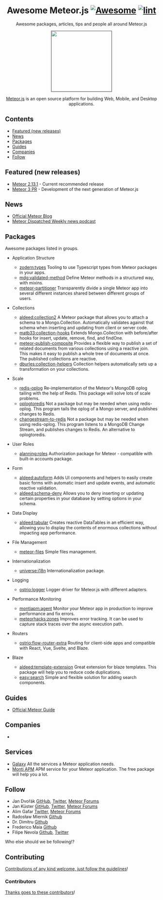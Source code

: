 <div align="center">

<!-- title -->

<!--lint ignore no-dead-urls-->

# Awesome Meteor.js [![Awesome](https://awesome.re/badge.svg)](https://awesome.re) [![lint](https://github.com/Meteor-Community-Packages/awesome-meteor/actions/workflows/lint.yaml/badge.svg)](https://github.com/Meteor-Community-Packages/awesome-meteor/actions/workflows/lint.yaml)

<!-- subtitle -->

Awesome packages, articles, tips and people all around Meteor.js

<!-- image -->

<a href="" target="_blank" rel="noopener noreferrer">
  <img src="https://github.com/guncebektas/awesome-meteor/blob/main/awesome-meteor.jpg" width="200"/>
</a>

<!-- description -->

<a href="https://www.meteor.com" target="_blank" rel="noopener noreferrer">Meteor.js</a> is an open source platform for building Web, Mobile, and Desktop applications.

</div>

<!-- TOC -->

## Contents

- [Featured (new releases)](#featured-new-releases)
- [News](#News)
- [Packages](#Packages)
- [Guides](#Guides)
- [Companies](#Companies)
- [Follow](#follow)

<!-- CONTENT -->

## Featured (new releases)

- [Meteor 2.13.1](https://docs.meteor.com/changelog#v213120230904) - Current recommended release
- [Meteor 3 PR](https://github.com/meteor/meteor/pull/12359) - Development of the next generation of Meteor.js

## News

- [Official Meteor Blog](https://blog.meteor.com/)
- [Meteor Dispatched Weekly news podcast](https://www.youtube.com/@meteorjscommunity/podcasts)

## Packages
Awesome packages listed in groups.

- Application Structure
  - [zodern:types](https://github.com/zodern/meteor-types) Tooling to use Typescript types from Meteor packages in your apps.
  - [mdg:validated-method](https://github.com/meteor/validated-method) Define Meteor methods in a structured way, with mixins.
  - [meteor-partitioner](https://github.com/Meteor-Community-Packages/meteor-partitioner) Transparently divide a single Meteor app into several different instances shared between different groups of users.

- Collections
  - [aldeed:collection2](https://github.com/Meteor-Community-Packages/meteor-collection2) A Meteor package that allows you to attach a schema to a Mongo.Collection. Automatically validates against that schema when inserting and updating from client or server code.
  - [matb33:collection-hooks](https://github.com/Meteor-Community-Packages/meteor-collection-hooks) Extends Mongo.Collection with before/after hooks for insert, update, remove, find, and findOne.
  - [meteor-publish-composite](https://github.com/Meteor-Community-Packages/meteor-publish-composite) Provides a flexible way to publish a set of related documents from various collections using a reactive join. This makes it easy to publish a whole tree of documents at once. The published collections are reactive.
  - [dburles:collection-helpers](https://github.com/dburles/meteor-collection-helpers) Collection helpers automatically sets up a transformation on your collections.

- Scale
  - [redis-oplog](https://github.com/Meteor-Community-Packages/redis-oplog) Re-implementation of the Meteor's MongoDB oplog tailing with the help of Redis. This package will solve lots of scale problems.
  - [oplogtoredis](https://github.com/tulip/oplogtoredis) Not a package but may be needed when using redis-oplog. This program tails the oplog of a Mongo server, and publishes changes to Redis.
  - [changestream-to-redis](https://github.com/radekmie/changestream-to-redis) Not a package but may be needed when using redis-oplog. This program listens to a MongoDB Change Stream, and publishes changes to Redis. An alternative to oplogtoredis.

- User Roles
  - [alanning:roles](https://github.com/Meteor-Community-Packages/meteor-roles) Authorization package for Meteor - compatible with built-in accounts package.

- Form
  - [aldeed:autoform](https://github.com/Meteor-Community-Packages/meteor-autoform) Adds UI components and helpers to easily create basic forms with automatic insert and update events, and automatic reactive validation. 
  - [aldeed:schema-deny](https://github.com/longshotlabs/meteor-schema-deny) Allows you to deny inserting or updating certain properties in your database by setting options in your schema.

- Data Display
  - [aldeed:tabular](https://github.com/Meteor-Community-Packages/meteor-tabular) Creates reactive DataTables in an efficient way, allowing you to display the contents of enormous collections without impacting app performance.

- File Management
  - [meteor-files](https://github.com/veliovgroup/Meteor-Files) Simple files management.

- Internationalization
  - [universe:i18n](https://github.com/vazco/meteor-universe-i18n) Internationalization package.

- Logging
  - [ostrio:logger](https://packosphere.com/ostrio/logger) Logger driver for Meteor.js with different adapters.

- Performance Monitoring
  - [montiapm:agent](https://github.com/monti-apm/monti-apm-agent) Monitor your Meteor app in production to improve performance and fix errors.
  - [meteorhacks:zones](https://github.com/meteorhacks/zones) Improves error tracking. It can be used to capture stack traces over the async execution path.

- Routers
  - [ostrio:flow-router-extra](https://github.com/veliovgroup/flow-router) Routing for client-side apps and compatible with React, Vue, Svelte, and Blaze.

- Blaze
  - [aldeed:template-extension](https://github.com/longshotlabs/meteor-template-extension) Great extension for blaze templates. This package will help you to reduce code duplications.
  - [easy:search](https://matteodem.github.io/meteor-easy-search/) Simple and flexible solution for adding search components.


## Guides

- [Official Meteor Guide](https://guide.meteor.com)

## Companies

-

## Services
- [Galaxy](https://galaxy.meteor.com/) All the services a Meteor application needs.
- [Monti APM](https://montiapm.com/) APM service for your Meteor application. The free package will help you a lot.

<!-- END CONTENT -->

## Follow

<!-- list people worth following on social sites (Twitter, LinkedIn, GitHub, YouTube etc.) -->
- Jan Dvořák [GitHub](https://github.com/sponsors/storytellercz), [Twitter](https://twitter.com/storytellercz), [Meteor Forums](https://forums.meteor.com/u/storyteller)
- Jan Küster [GitHub](https://github.com/sponsors/jankapunkt), [Twitter](https://twitter.com/Kuester_Jan), [Meteor Forums](https://forums.meteor.com/u/jkuester)
- Alim Gafar [Twitter](https://twitter.com/storytellercz), [Meteor Forums](https://forums.meteor.com/u/alimgafar)
- Radosław Miernik [Github](https://github.com/radekmie)
- Dr. Dimitru [Github](https://github.com/dr-dimitru)
- Frederico Maia [Github](https://github.com/fredmaiaarantes)
- Filipe Nevola [Github](https://github.com/filipenevola), [Twitter](https://twitter.com/FilipeNevola)

Who else should we be following!?

## Contributing

[Contributions of any kind welcome, just follow the guidelines](contributing.md)!

### Contributors

[Thanks goes to these contributors](https://github.com/Meteor-Community-Packages/awesome-meteor/graphs/contributors)!
